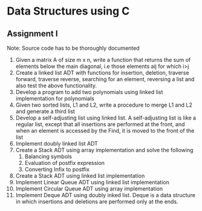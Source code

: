 
# Data Structures using C
## Assignment I
Note: Source code has to be thoroughly documented <br>
1. Given a matrix A of size m x n, write a function that returns the sum of elements below
the main diagonal, i.e those elements aij for which i>j <br>
2. Create a linked list ADT with functions for insertion, deletion, traverse forward, traverse
reverse, searching for an element, reversing a list and also test the above functionality. <br>
3. Develop a program to add two polynomials using linked list implementation for
polynomials <br>
4. Given two sorted lists, L1 and L2, write a procedure to merge L1 and L2 and generate a
third list <br>
5. Develop a self-adjusting list using linked list. A self-adjusting list is like a regular list,
except that all insertions are performed at the front, and when an element is accessed by
the Find, it is moved to the front of the list <br>
6. Implement doubly linked list ADT <br>
7. Create a Stack ADT using array implementation and solve the following 
   1. Balancing symbols
   2. Evaluation of postfix expression
   3. Converting Infix to postfix
8. Create a Stack ADT using linked list implementation <br>
9. Implement Linear Queue ADT using linked list implementation <br>
10. Implement Circular Queue ADT using array implementation <br>
11. Implement Deque ADT using doubly inked list. Deque is a data structure in which
insertions and deletions are performed only at the ends. <br>
